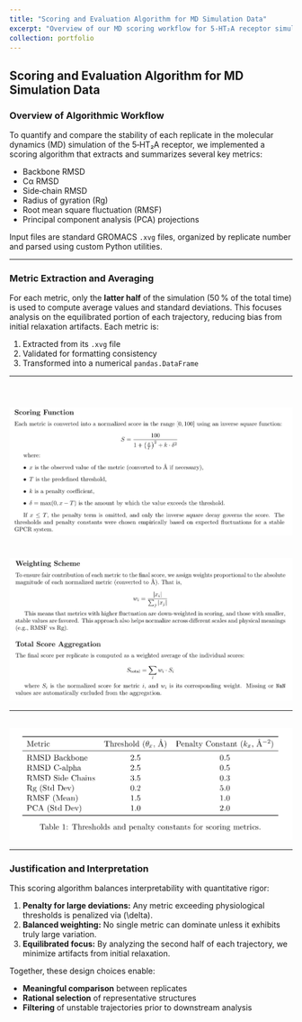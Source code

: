 ```yaml
---
title: "Scoring and Evaluation Algorithm for MD Simulation Data"
excerpt: "Overview of our MD scoring workflow for 5‑HT₂A receptor simulations."
collection: portfolio
---
```


## Scoring and Evaluation Algorithm for MD Simulation Data

### Overview of Algorithmic Workflow

To quantify and compare the stability of each replicate in the molecular dynamics (MD) simulation of the 5‑HT₂A receptor, we implemented a scoring algorithm that extracts and summarizes several key metrics:

- Backbone RMSD  
- Cα RMSD  
- Side‑chain RMSD  
- Radius of gyration (Rg)  
- Root mean square fluctuation (RMSF)  
- Principal component analysis (PCA) projections  

Input files are standard GROMACS `.xvg` files, organized by replicate number and parsed using custom Python utilities.

---

### Metric Extraction and Averaging

For each metric, only the **latter half** of the simulation (50 % of the total time) is used to compute average values and standard deviations. This focuses analysis on the equilibrated portion of each trajectory, reducing bias from initial relaxation artifacts. Each metric is:

1. Extracted from its `.xvg` file  
2. Validated for formatting consistency  
3. Transformed into a numerical `pandas.DataFrame`

---
<br/><img src='/images/scoring-function.png'>
---

<br/><img src='/images/weighting-scheme.png'>

---

<br/><img src='/images/score-matrix.png'>

---

### Justification and Interpretation

This scoring algorithm balances interpretability with quantitative rigor:

1. **Penalty for large deviations:** Any metric exceeding physiological thresholds is penalized via \(\delta\).  
2. **Balanced weighting:** No single metric can dominate unless it exhibits truly large variation.  
3. **Equilibrated focus:** By analyzing the second half of each trajectory, we minimize artifacts from initial relaxation.

Together, these design choices enable:

- **Meaningful comparison** between replicates  
- **Rational selection** of representative structures  
- **Filtering** of unstable trajectories prior to downstream analysis  

